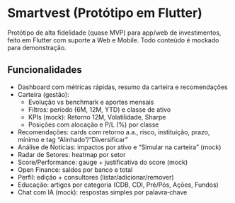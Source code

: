 # Smartvest (Protótipo em Flutter)

Protótipo de alta fidelidade (quase MVP) para app/web de investimentos, feito em Flutter com suporte a Web e Mobile. Todo conteúdo é mockado para demonstração.

## Funcionalidades
- Dashboard com métricas rápidas, resumo da carteira e recomendações
- Carteira (gestão):
  - Evolução vs benchmark e aportes mensais
  - Filtros: período (6M, 12M, YTD) e classe de ativo
  - KPIs (mock): Retorno 12M, Volatilidade, Sharpe
  - Posições com alocação e P/L (%) por classe
- Recomendações: cards com retorno a.a., risco, instituição, prazo, mínimo e tag “Alinhado”/“Diversificar”
- Análise de Notícias: impactos por ativo e “Simular na carteira” (mock)
- Radar de Setores: heatmap por setor
- Score/Performance: gauge + justificativa do score (mock)
- Open Finance: saldos por banco e total
- Perfil: edição + consultores (listar/adicionar/remover)
- Educação: artigos por categoria (CDB, CDI, Pré/Pós, Ações, Fundos)
- Chat com IA (mock): respostas simples por palavra‑chave
